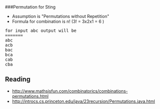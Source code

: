 ###Permutation for Sting
- Assumption is "Permutations without Repetition"
- Formula for combination is n! (3! = 3x2x1 = 6 ) 
<pre>
for input abc output will be
=======
abc
acb
bac
bca
cab
cba
</pre>

Reading
------
- http://www.mathsisfun.com/combinatorics/combinations-permutations.html
- http://introcs.cs.princeton.edu/java/23recursion/Permutations.java.html

